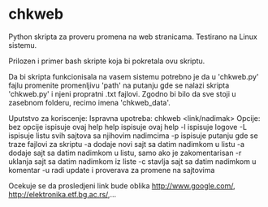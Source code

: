 # chkweb
Python skripta za proveru promena na web stranicama.
Testirano na Linux sistemu.

Prilozen i primer bash skripte koja bi pokretala ovu skriptu.

Da bi skripta funkcionisala na vasem sistemu potrebno je da u 'chkweb.py' fajlu promenite promenljivu 'path' na putanju gde se nalazi skripta 'chkweb.py' i njeni propratni .txt fajlovi. Zgodno bi bilo da sve stoji u zasebnom folderu, recimo imena 'chkweb_data'.

Uputstvo za koriscenje:
Ispravna upotreba:      chkweb <opcije> <link/nadimak> <nadimak>
Opcije:
        bez opcije              ispisuje ovaj help
        help                    ispisuje ovaj help
        -l                      ispisuje logove
        -L                      ispisuje listu svih sajtova sa njihovim nadimcima
        -p                      ispisuje putanju gde se traze fajlovi za skriptu
        -a <link> <nadimak>     dodaje novi sajt sa datim nadimkom u listu
        -a <nadimak>            dodaje sajt sa datim nadimkom u listu, samo ako je zakomentarisan
        -r <nadimak>            uklanja sajt sa datim nadimkom iz liste
        -c <nadimak>            stavlja sajt sa datim nadimkom u komentar
        -u                      radi update i proverava za promene na sajtovima

Ocekuje se da prosledjeni link bude oblika http://www.google.com/, http://elektronika.etf.bg.ac.rs/,...
